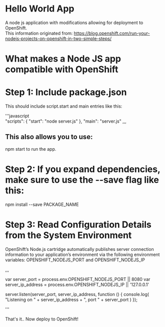 # Hello World App

A node js application with modifications allowing for deployment to OpenShift.  
This information originated from: https://blog.openshift.com/run-your-nodejs-projects-on-openshift-in-two-simple-steps/

# What makes a Node JS app compatible with OpenShift

# Step 1: Include package.json

This should include script.start and main entries like this:

'''javascript  
"scripts": {
  "start": "node server.js"
},
"main": "server.js"
,,,

## This also allows you to use: ##
npm start to run the app. 

# Step 2: If you expand dependencies, make sure to use the --save flag like this:

npm install --save PACKAGE_NAME

# Step 3: Read Configuration Details from the System Environment

OpenShift’s Node.js cartridge automatically publishes server connection information to your application’s environment via the following environment variables: OPENSHIFT_NODEJS_PORT and OPENSHIFT_NODEJS_IP

,,,


var server_port = process.env.OPENSHIFT_NODEJS_PORT || 8080
var server_ip_address = process.env.OPENSHIFT_NODEJS_IP || '127.0.0.1'
 
server.listen(server_port, server_ip_address, function () {
  console.log( "Listening on " + server_ip_address + ", port " + server_port )
});

'''

That's it.. Now deploy to OpenShift!

